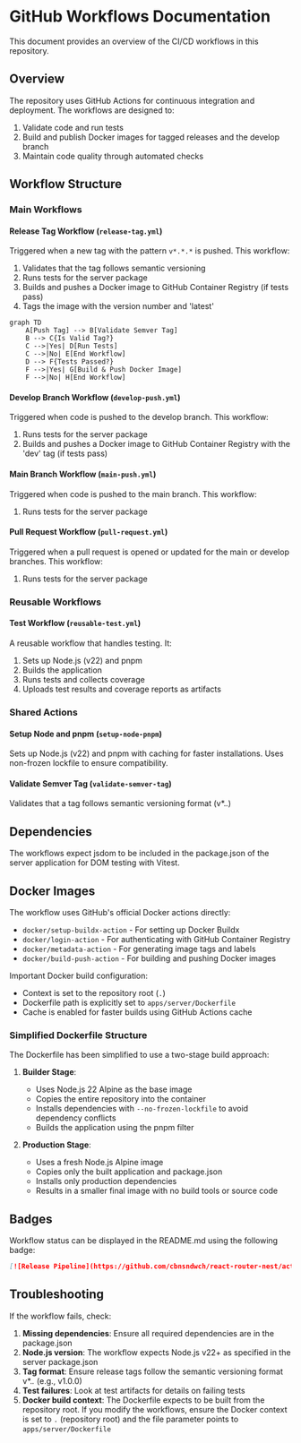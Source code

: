 # GitHub Workflows Documentation

This document provides an overview of the CI/CD workflows in this repository.

## Overview

The repository uses GitHub Actions for continuous integration and deployment. The workflows are designed to:

1. Validate code and run tests
2. Build and publish Docker images for tagged releases and the develop branch
3. Maintain code quality through automated checks

## Workflow Structure

### Main Workflows

#### Release Tag Workflow (`release-tag.yml`)

Triggered when a new tag with the pattern `v*.*.*` is pushed. This workflow:

1. Validates that the tag follows semantic versioning
2. Runs tests for the server package
3. Builds and pushes a Docker image to GitHub Container Registry (if tests pass)
4. Tags the image with the version number and 'latest'

```mermaid
graph TD
    A[Push Tag] --> B[Validate Semver Tag]
    B --> C{Is Valid Tag?}
    C -->|Yes| D[Run Tests]
    C -->|No| E[End Workflow]
    D --> F{Tests Passed?}
    F -->|Yes| G[Build & Push Docker Image]
    F -->|No| H[End Workflow]
```

#### Develop Branch Workflow (`develop-push.yml`)

Triggered when code is pushed to the develop branch. This workflow:

1. Runs tests for the server package
2. Builds and pushes a Docker image to GitHub Container Registry with the 'dev' tag (if tests pass)

#### Main Branch Workflow (`main-push.yml`)

Triggered when code is pushed to the main branch. This workflow:

1. Runs tests for the server package

#### Pull Request Workflow (`pull-request.yml`)

Triggered when a pull request is opened or updated for the main or develop branches. This workflow:

1. Runs tests for the server package

### Reusable Workflows

#### Test Workflow (`reusable-test.yml`)

A reusable workflow that handles testing. It:

1. Sets up Node.js (v22) and pnpm
2. Builds the application
3. Runs tests and collects coverage
4. Uploads test results and coverage reports as artifacts

### Shared Actions

#### Setup Node and pnpm (`setup-node-pnpm`)

Sets up Node.js (v22) and pnpm with caching for faster installations. Uses non-frozen lockfile to ensure compatibility.

#### Validate Semver Tag (`validate-semver-tag`)

Validates that a tag follows semantic versioning format (v*.*.*)

## Dependencies

The workflows expect jsdom to be included in the package.json of the server application for DOM testing with Vitest.

## Docker Images

The workflow uses GitHub's official Docker actions directly:
- `docker/setup-buildx-action` - For setting up Docker Buildx
- `docker/login-action` - For authenticating with GitHub Container Registry
- `docker/metadata-action` - For generating image tags and labels
- `docker/build-push-action` - For building and pushing Docker images

Important Docker build configuration:
- Context is set to the repository root (`.`)
- Dockerfile path is explicitly set to `apps/server/Dockerfile`
- Cache is enabled for faster builds using GitHub Actions cache

### Simplified Dockerfile Structure

The Dockerfile has been simplified to use a two-stage build approach:

1. **Builder Stage**:
   - Uses Node.js 22 Alpine as the base image
   - Copies the entire repository into the container
   - Installs dependencies with `--no-frozen-lockfile` to avoid dependency conflicts
   - Builds the application using the pnpm filter

2. **Production Stage**:
   - Uses a fresh Node.js Alpine image
   - Copies only the built application and package.json
   - Installs only production dependencies
   - Results in a smaller final image with no build tools or source code

## Badges

Workflow status can be displayed in the README.md using the following badge:

```markdown
[![Release Pipeline](https://github.com/cbnsndwch/react-router-nest/actions/workflows/release-tag.yml/badge.svg)](https://github.com/cbnsndwch/react-router-nest/actions/workflows/release-tag.yml)
```

## Troubleshooting

If the workflow fails, check:

1. **Missing dependencies**: Ensure all required dependencies are in the package.json
2. **Node.js version**: The workflow expects Node.js v22+ as specified in the server package.json
3. **Tag format**: Ensure release tags follow the semantic versioning format v*.*.* (e.g., v1.0.0)
4. **Test failures**: Look at test artifacts for details on failing tests
5. **Docker build context**: The Dockerfile expects to be built from the repository root. If you modify the workflows, ensure the Docker context is set to `.` (repository root) and the file parameter points to `apps/server/Dockerfile`
